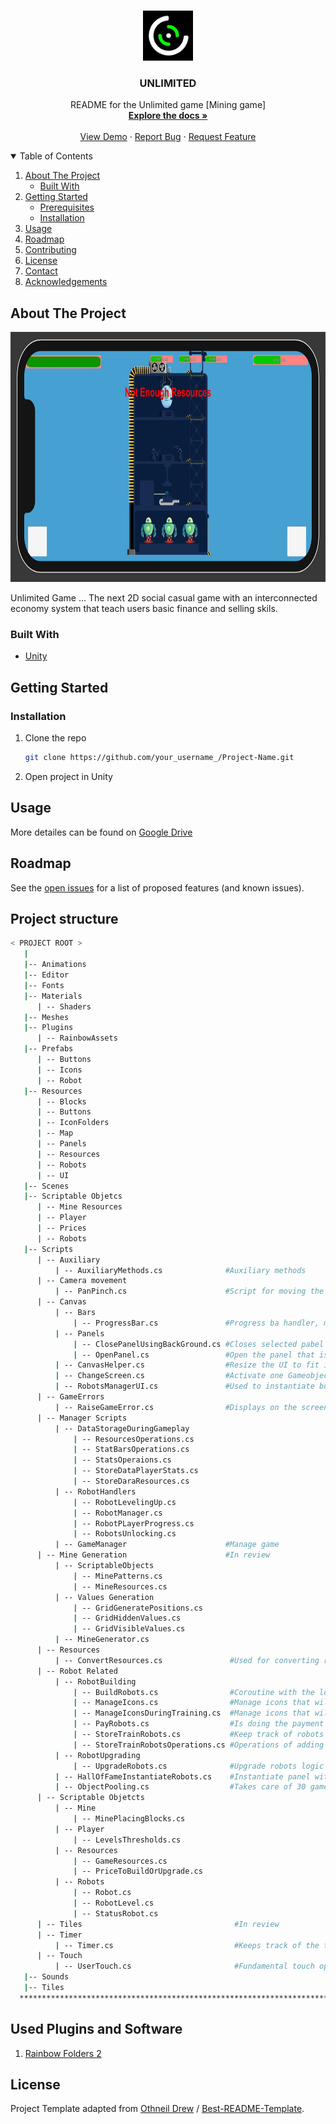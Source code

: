 <!-- PROJECT LOGO -->
<br />
<p align="center">
  <a href="https://github.com/target-software/Unlimited-Game-MiningGame">
    <img src="images/logo.png" alt="Logo" width="80" height="80">
  </a>

  <h3 align="center">UNLIMITED </h3>

  <p align="center">
    README for the Unlimited game [Mining game]
    <br />
    <a href="https://github.com/target-software/Unlimited-Game-MiningGame"><strong>Explore the docs »</strong></a>
    <br />
    <br />
    <a href="https://github.com/target-software/Unlimited-Game-MiningGame">View Demo</a>
    ·
    <a href="https://github.com/target-software/Unlimited-Game-MiningGame/issues">Report Bug</a>
    ·
    <a href="https://github.com/target-software/Unlimited-Game-MiningGame/issues">Request Feature</a>
  </p>
</p>



<!-- TABLE OF CONTENTS -->
<details open="open">
  <summary>Table of Contents</summary>
  <ol>
    <li>
      <a href="#about-the-project">About The Project</a>
      <ul>
        <li><a href="#built-with">Built With</a></li>
      </ul>
    </li>
    <li>
      <a href="#getting-started">Getting Started</a>
      <ul>
        <li><a href="#prerequisites">Prerequisites</a></li>
        <li><a href="#installation">Installation</a></li>
      </ul>
    </li>
    <li><a href="#usage">Usage</a></li>
    <li><a href="#roadmap">Roadmap</a></li>
    <li><a href="#contributing">Contributing</a></li>
    <li><a href="#license">License</a></li>
    <li><a href="#contact">Contact</a></li>
    <li><a href="#acknowledgements">Acknowledgements</a></li>
  </ol>
</details>



<!-- ABOUT THE PROJECT -->
## About The Project

<img src="images/img3.jpg" alt="Logo" width="1000" height="400">

Unlimited Game ... The next 2D social casual game with an interconnected economy system that teach users basic finance and selling skils.

### Built With

* [Unity](https://unity.com/)
<!-- GETTING STARTED -->
## Getting Started

### Installation

1. Clone the repo
   ```sh
   git clone https://github.com/your_username_/Project-Name.git
   ```
2. Open project in Unity



<!-- USAGE EXAMPLES -->
## Usage

More detailes can be found on [Google Drive](https://docs.google.com/document/d/1CHdDfEm5BDM8vAbeubNgLF-Et8YwMgCbreD4CC6dSfo/edit)


<!-- ROADMAP -->
## Roadmap

See the [open issues](https://github.com/target-software/Unlimited-Game-MiningGame/issues) for a list of proposed features (and known issues).



<!-- CONTRIBUTING -->
## Project structure

```bash
< PROJECT ROOT >
   |
   |-- Animations                               
   |-- Editor   
   |-- Fonts 
   |-- Materials
      | -- Shaders
   |-- Meshes
   |-- Plugins
      | -- RainbowAssets
   |-- Prefabs
      | -- Buttons
      | -- Icons
      | -- Robot
   |-- Resources
      | -- Blocks
      | -- Buttons
      | -- IconFolders
      | -- Map
      | -- Panels
      | -- Resources
      | -- Robots
      | -- UI
   |-- Scenes
   |-- Scriptable Objetcs
      | -- Mine Resources
      | -- Player
      | -- Prices
      | -- Robots
   |-- Scripts
      | -- Auxiliary
          | -- AuxiliaryMethods.cs              #Auxiliary methods
      | -- Camera movement
          | -- PanPinch.cs                      #Script for moving the camera using touch inpun 
      | -- Canvas
          | -- Bars
              | -- ProgressBar.cs               #Progress ba handler, manage visual state of the progress bar
          | -- Panels
              | -- ClosePanelUsingBackGround.cs #Closes selected pabel using the background
              | -- OpenPanel.cs                 #Open the panel that is selected for the curent gameObject + handle animations for opening the panel
          | -- CanvasHelper.cs                  #Resize the UI to fit inside the phone safe zone
          | -- ChangeScreen.cs                  #Activate one Gameobject and dezactivate the other one -- used for changing screens from hq to map
          | -- RobotsManagerUI.cs               #Used to instantiate buttons for all robots in the desired canvas
      | -- GameErrors
          | -- RaiseGameError.cs                #Displays on the screen the error that happened {Not enough resources etc}
      | -- Manager Scripts
          | -- DataStorageDuringGameplay
              | -- ResourcesOperations.cs
              | -- StatBarsOperations.cs
              | -- StatsOperaions.cs
              | -- StoreDataPlayerStats.cs
              | -- StoreDaraResources.cs
          | -- RobotHandlers
              | -- RobotLevelingUp.cs
              | -- RobotManager.cs
              | -- RobotPLayerProgress.cs
              | -- RobotsUnlocking.cs
          | -- GameManager                      #Manage game
      | -- Mine Generation                      #In review
          | -- ScriptableObjects
              | -- MinePatterns.cs
              | -- MineResources.cs
          | -- Values Generation
              | -- GridGeneratePositions.cs
              | -- GridHiddenValues.cs
              | -- GridVisibleValues.cs
          | -- MineGenerator.cs
      | -- Resources          
          | -- ConvertResources.cs               #Used for converting resources into energy
      | -- Robot Related
          | -- RobotBuilding
              | -- BuildRobots.cs                #Coroutine with the logic of building the robots
              | -- ManageIcons.cs                #Manage icons that will apear in the right in the building phase
              | -- ManageIconsDuringTraining.cs  #Manage icons that will apear in the right in the building phase 
              | -- PayRobots.cs                  #Is doing the payment for each robot [Pay,refund]
              | -- StoreTrainRobots.cs           #Keep track of robots in building and robots already built
              | -- StoreTrainRobotsOperations.cs #Operations of adding and removing robots from the queue
          | -- RobotUpgrading
              | -- UpgradeRobots.cs              #Upgrade robots logic
          | -- HallOfFameInstantiateRobots.cs    #Instantiate panel with robots and 
          | -- ObjectPooling.cs                  #Takes care of 30 gameObjects by activating and dezactivating them based on the need
      | -- Scriptable Objetcts
          | -- Mine
              | -- MinePlacingBlocks.cs
          | -- Player
              | -- LevelsThresholds.cs
          | -- Resources
              | -- GameResources.cs
              | -- PriceToBuildOrUpgrade.cs
          | -- Robots
              | -- Robot.cs
              | -- RobotLevel.cs
              | -- StatusRobot.cs
      | -- Tiles                                  #In review
      | -- Timer
          | -- Timer.cs                           #Keeps track of the time during a procces
      | -- Touch
          | -- UserTouch.cs                       #Fundamental touch operations simplifiend in methods
   |-- Sounds
   |-- Tiles
  ************************************************************************
```
## Used Plugins and Software

1. [Rainbow Folders 2](https://assetstore.unity.com/packages/tools/utilities/rainbow-folders-2-143526)

<!-- LICENSE -->
## License

Project Template adapted from [Othneil Drew](https://github.com/othneildrew) / [Best-README-Template](https://github.com/othneildrew/Best-README-Template).


<!-- MARKDOWN LINKS & IMAGES -->
<!-- https://www.markdownguide.org/basic-syntax/#reference-style-links -->
[product-screenshot]: images/screenshot.png
